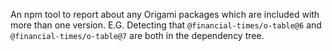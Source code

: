 An npm tool to report about any Origami packages which are included with more than one version. E.G. Detecting that `@financial-times/o-table@6` and `@financial-times/o-table@7` are both in the dependency tree.